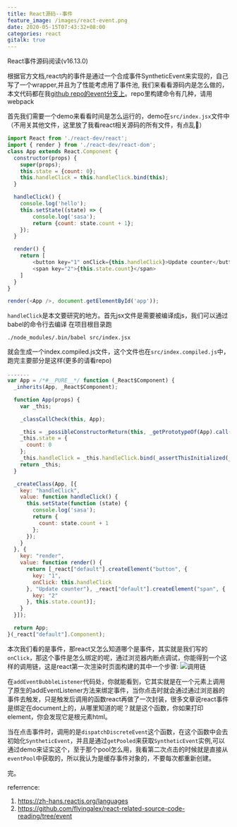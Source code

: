 ```yaml
---
title: React源码--事件
feature_image: /images/react-event.png
date: 2020-05-15T07:43:32+08:00
categories: react
gitalk: true
---
```


React事件源码阅读(v16.13.0)
<!--more-->

根据官方文档,react内的事件是通过一个合成事件SyntheticEvent来实现的，自己写了一个wrapper,并且为了性能考虑用了事件池,
我们来看看源码内是怎么做的，本文代码都在我[github
repo的event分支上](https://github.com/flyingalex/react-related-source-code-reading/tree/event)。repo里构建命令有几种，请用webpack

首先我们需要一个demo来看看时间是怎么运行的，demo在`src/index.jsx`文件中（不用关其他文件，这里放了我看react相关源码的所有文件，有点乱🐶）
```js
import React from './react-dev/react';
import { render } from './react-dev/react-dom';
class App extends React.Component {
  constructor(props) {
    super(props);
    this.state = {count: 0};
    this.handleClick = this.handleClick.bind(this);
  }

  handleClick() {
    console.log('hello');
    this.setState((state) => {
        console.log('sasa');
        return {count: state.count + 1};
    });
  }

  render() {
    return [
        <button key="1" onClick={this.handleClick}>Update counter</button>,
        <span key="2">{this.state.count}</span>
    ]
  }
}

render(<App />, document.getElementById('app'));
```

`handleClick`是本文要研究的地方。首先jsx文件是需要被编译成js，我们可以通过babel的命令行去编译
在项目根目录跑
```shell
./node_modules/.bin/babel src/index.jsx
```
就会生成一个index.compiled.js文件，这个文件也在`src/index.compiled.js`中，跑完主要部分是这样(更多的请看repo)
```js
.......
var App = /*#__PURE__*/ function (_React$Component) {
  _inherits(App, _React$Component);

  function App(props) {
    var _this;

    _classCallCheck(this, App);

    _this = _possibleConstructorReturn(this, _getPrototypeOf(App).call(this, props));
    _this.state = {
      count: 0
    };
    _this.handleClick = _this.handleClick.bind(_assertThisInitialized(_this));
    return _this;
  }

  _createClass(App, [{
    key: "handleClick",
    value: function handleClick() {
      this.setState(function (state) {
        console.log('sasa');
        return {
          count: state.count + 1
        };
      });
    }
  }, {
    key: "render",
    value: function render() {
      return [_react["default"].createElement("button", {
        key: "1",
        onClick: this.handleClick
      }, "Update counter"), _react["default"].createElement("span", {
        key: "2"
      }, this.state.count)];
    }
  }]);

  return App;
}(_react["default"].Component);
```

本次我们看的是事件，那react又怎么知道哪个是事件，其实就是我们写的`onClick`，那这个事件是怎么绑定的呢，通过浏览器内断点调试，你能得到一个这样的调用链，这是react第一次渲染时页面构建的其中一个步骤:
![调用链](/images/call-tree.png)

在`addEventBubbleListener`代码处，你就能看到，它其实就是在一个元素上调用了原生的addEventListener方法来绑定事件，当你点击时就会通过通过浏览器的事件去触发，只是触发后调用的函数react再做了一次封装，很多文章说react事件是绑定在document上的，从哪里知道的呢？就是这个函数，你如果打印element，你会发现它是根元素html。

当在点击事件时，调用的是`dispatchDiscreteEvent`这个函数，在这个函数中会去初始化`SyntheticEvent`，并且是通过`getPooled`来获取`SyntheticEvent`实例,可以通过demo来证实这个，至于那个pool怎么用，我看第二次点击的时候就是直接从`eventPool`中获取的，所以我认为是缓存事件对象的，不要每次都重新创建。

完。


referrence:
1. https://zh-hans.reactjs.org/languages
2. https://github.com/flyingalex/react-related-source-code-reading/tree/event
